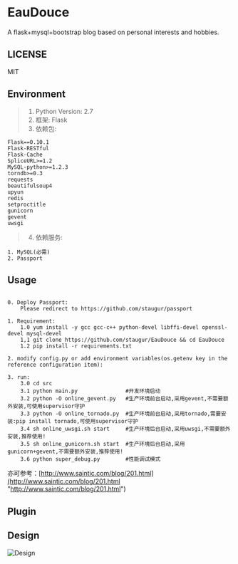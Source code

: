 # EauDouce
A flask+mysql+bootstrap blog based on personal interests and hobbies.

## LICENSE
MIT

## Environment
> 1. Python Version: 2.7
> 2. 框架: Flask
> 3. 依赖包:

```
Flask==0.10.1
Flask-RESTful
Flask-Cache
SpliceURL>=1.2
MySQL-python>=1.2.3
torndb>=0.3
requests
beautifulsoup4
upyun
redis
setproctitle
gunicorn
gevent
uwsgi
```
> 4. 依赖服务:

```
1. MySQL(必需)
2. Passport
```

## Usage

```

0. Deploy Passport:
    Please redirect to https://github.com/staugur/passport

1. Requirement:
    1.0 yum install -y gcc gcc-c++ python-devel libffi-devel openssl-devel mysql-devel
    1,1 git clone https://github.com/staugur/EauDouce && cd EauDouce
    1.2 pip install -r requirements.txt

2. modify config.py or add environment variables(os.getenv key in the reference configuration item):

3. run:
    3.0 cd src
    3.1 python main.py               #开发环境启动
    3.2 python -O online_gevent.py   #生产环境前台启动,采用gevent,不需要额外安装,可使用supervisor守护
    3.3 python -O online_tornado.py  #生产环境前台启动,采用tornado,需要安装:pip install tornado,可使用supervisor守护
    3.4 sh online_uwsgi.sh start     #生产环境后台启动,采用uwsgi,不需要额外安装,推荐使用!
    3.5 sh online_gunicorn.sh start  #生产环境后台启动,采用gunicorn+gevent,不需要额外安装,推荐使用!
    3.6 python super_debug.py        #性能调试模式
```
亦可参考：[http://www.saintic.com/blog/201.html](http://www.saintic.com/blog/201.html "http://www.saintic.com/blog/201.html")

## Plugin

## Design
![Design][1]

[1]: ./misc/design.png

